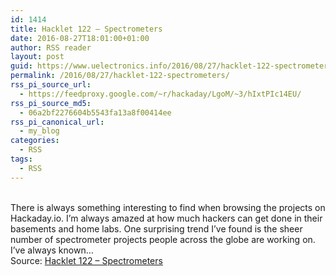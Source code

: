 ```yaml
---
id: 1414
title: Hacklet 122 – Spectrometers
date: 2016-08-27T18:01:00+01:00
author: RSS reader
layout: post
guid: https://www.uelectronics.info/2016/08/27/hacklet-122-spectrometers/
permalink: /2016/08/27/hacklet-122-spectrometers/
rss_pi_source_url:
  - https://feedproxy.google.com/~r/hackaday/LgoM/~3/hIxtPIc14EU/
rss_pi_source_md5:
  - 06a2bf2276604b5543fa13a8f00414ee
rss_pi_canonical_url:
  - my_blog
categories:
  - RSS
tags:
  - RSS
---
```

&#013;  
There is always something interesting to find when browsing the projects on Hackaday.io. I’m always amazed at how much hackers can get done in their basements and home labs. One surprising trend I’ve found is the sheer number of spectrometer projects people across the globe are working on. I’ve always known…&#013;  
Source: <a href="https://feedproxy.google.com/~r/hackaday/LgoM/~3/hIxtPIc14EU/" target="_blank">Hacklet 122 – Spectrometers</a>
